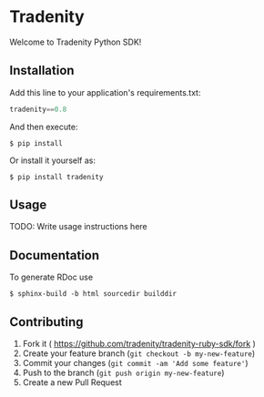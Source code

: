 # Tradenity

Welcome to Tradenity Python SDK!

## Installation

Add this line to your application's requirements.txt:

```python
tradenity==0.8
```

And then execute:

    $ pip install

Or install it yourself as:

    $ pip install tradenity

## Usage

TODO: Write usage instructions here

## Documentation

To generate RDoc use

    $ sphinx-build -b html sourcedir builddir


## Contributing

1. Fork it ( https://github.com/tradenity/tradenity-ruby-sdk/fork )
2. Create your feature branch (`git checkout -b my-new-feature`)
3. Commit your changes (`git commit -am 'Add some feature'`)
4. Push to the branch (`git push origin my-new-feature`)
5. Create a new Pull Request
